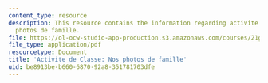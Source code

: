 ```yaml
---
content_type: resource
description: This resource contains the information regarding activite de Classe nos
  photos de famille.
file: https://ol-ocw-studio-app-production.s3.amazonaws.com/courses/21g-302-french-ii-fall-2004/be8913beb660687092a8351781703dfe_MIT21G_302_F04_famille_E.pdf
file_type: application/pdf
resourcetype: Document
title: 'Activite de Classe: Nos photos de famille'
uid: be8913be-b660-6870-92a8-351781703dfe
---
```


